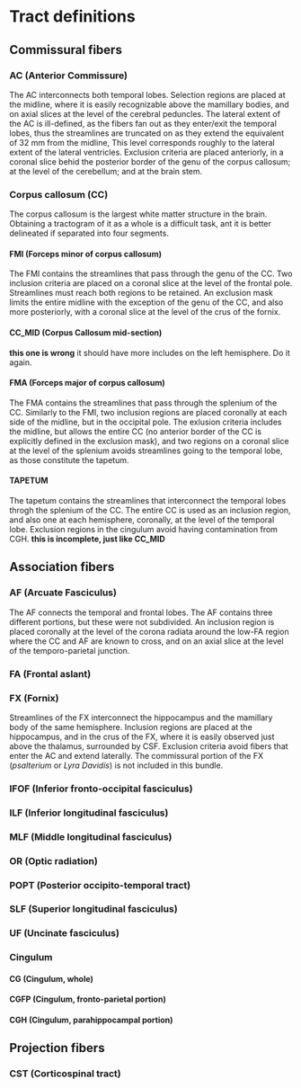 
# Tract definitions


## Commissural fibers
### AC (Anterior Commissure)
The AC interconnects both temporal lobes. Selection regions are placed at the midline, where it is easily recognizable above the mamillary bodies, and on axial slices at the level of the cerebral peduncles. The lateral extent of the AC is ill-defined, as the fibers fan out as they enter/exit the temporal lobes, thus the streamlines are truncated on as they extend the equivalent of 32 mm from the midline, This level corresponds roughly to the lateral extent of the lateral ventricles. Exclusion criteria are placed anteriorly, in a coronal slice behid the posterior border of the genu of the corpus callosum; at the level of the cerebellum; and at the brain stem.

### Corpus callosum (CC)
The corpus callosum is the largest white matter structure in the brain. Obtaining a tractogram of it as a whole is a difficult task, ant it is better delineated if separated into four segments.
#### FMI (Forceps minor of corpus callosum)
The FMI contains the streamlines that pass through the genu of the CC. Two inclusion criteria are placed on a coronal slice at the level of the frontal pole. Streamlines must reach both regions to be retained. An exclusion mask limits the entire midline with the exception of the genu of the CC, and also more posteriorly, with a coronal slice at the level of the crus of the fornix.
#### CC_MID (Corpus Callosum mid-section)
**this one is wrong** it should have more includes on the left hemisphere. Do it again.
#### FMA (Forceps major of corpus callosum)
The FMA contains the streamlines that pass through the splenium of the CC. Similarly to the FMI, two inclusion regions are placed coronally at each side of the midline, but in the occipital pole. The exlusion criteria includes the midline, but allows the entire CC (no anterior border of the CC is explicitly defined in the exclusion mask), and two regions on a coronal slice at the level of the splenium avoids streamlines going to the temporal lobe, as those constitute the tapetum.
#### TAPETUM
The tapetum contains the streamlines that interconnect the temporal lobes throgh the splenium of the CC. The entire CC is used as an inclusion region, and also one at each hemisphere, coronally, at the level of the temporal lobe. Exclusion regions in the cingulum avoid having contamination from CGH. **this is incomplete, just like CC_MID**


## Association fibers
### AF (Arcuate Fasciculus)
The AF connects the temporal and frontal lobes. The AF contains three different portions, but these were not subdivided. An inclusion region is placed coronally at the level of the corona radiata around the low-FA region where the CC and AF are known to cross, and on an axial slice at the level of the temporo-parietal junction.

### FA (Frontal aslant)
### FX (Fornix)
Streamlines of the FX interconnect the hippocampus and the mamillary body of the same hemisphere. Inclusion regions are placed at the hippocampus, and in the crus of the FX, where it is easily observed just above the thalamus, surrounded by CSF. Exclusion criteria avoid fibers that enter the AC and extend laterally. The commissural portion of the FX (*psalterium* or *Lyra Davidis*) is not included in this bundle.
### IFOF (Inferior fronto-occipital fasciculus)
### ILF (Inferior longitudinal fasciculus)
### MLF (Middle longitudinal fasciculus)
### OR (Optic radiation)
### POPT (Posterior occipito-temporal tract)
### SLF (Superior longitudinal fasciculus)
### UF (Uncinate fasciculus)
### Cingulum
#### CG (Cingulum, whole)
#### CGFP (Cingulum, fronto-parietal portion)
#### CGH (Cingulum, parahippocampal portion)


## Projection fibers
### CST (Corticospinal tract)
